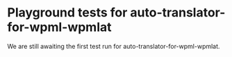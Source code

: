# Playground tests for auto-translator-for-wpml-wpmlat
We are still awaiting the first test run for auto-translator-for-wpml-wpmlat.
